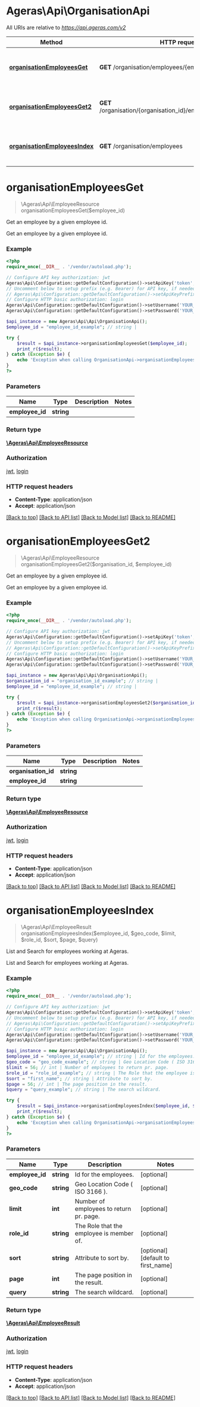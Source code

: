 # Ageras\Api\OrganisationApi

All URIs are relative to *https://api.ageras.com/v2*

Method | HTTP request | Description
------------- | ------------- | -------------
[**organisationEmployeesGet**](OrganisationApi.md#organisationEmployeesGet) | **GET** /organisation/employees/{employee_id} | Get an employee by a given employee id.
[**organisationEmployeesGet2**](OrganisationApi.md#organisationEmployeesGet2) | **GET** /organisation/{organisation_id}/employees/{employee_id} | Get an employee by a given employee id.
[**organisationEmployeesIndex**](OrganisationApi.md#organisationEmployeesIndex) | **GET** /organisation/employees | List and Search for employees working at Ageras.


# **organisationEmployeesGet**
> \Ageras\Api\EmployeeResource organisationEmployeesGet($employee_id)

Get an employee by a given employee id.

Get an employee by a given employee id.

### Example
```php
<?php
require_once(__DIR__ . '/vendor/autoload.php');

// Configure API key authorization: jwt
Ageras\Api\Configuration::getDefaultConfiguration()->setApiKey('token', 'YOUR_API_KEY');
// Uncomment below to setup prefix (e.g. Bearer) for API key, if needed
// Ageras\Api\Configuration::getDefaultConfiguration()->setApiKeyPrefix('token', 'Bearer');
// Configure HTTP basic authorization: login
Ageras\Api\Configuration::getDefaultConfiguration()->setUsername('YOUR_USERNAME');
Ageras\Api\Configuration::getDefaultConfiguration()->setPassword('YOUR_PASSWORD');

$api_instance = new Ageras\Api\Api\OrganisationApi();
$employee_id = "employee_id_example"; // string | 

try {
    $result = $api_instance->organisationEmployeesGet($employee_id);
    print_r($result);
} catch (Exception $e) {
    echo 'Exception when calling OrganisationApi->organisationEmployeesGet: ', $e->getMessage(), PHP_EOL;
}
?>
```

### Parameters

Name | Type | Description  | Notes
------------- | ------------- | ------------- | -------------
 **employee_id** | **string**|  |

### Return type

[**\Ageras\Api\EmployeeResource**](../Model/EmployeeResource.md)

### Authorization

[jwt](../../README.md#jwt), [login](../../README.md#login)

### HTTP request headers

 - **Content-Type**: application/json
 - **Accept**: application/json

[[Back to top]](#) [[Back to API list]](../../README.md#documentation-for-api-endpoints) [[Back to Model list]](../../README.md#documentation-for-models) [[Back to README]](../../README.md)

# **organisationEmployeesGet2**
> \Ageras\Api\EmployeeResource organisationEmployeesGet2($organisation_id, $employee_id)

Get an employee by a given employee id.

Get an employee by a given employee id.

### Example
```php
<?php
require_once(__DIR__ . '/vendor/autoload.php');

// Configure API key authorization: jwt
Ageras\Api\Configuration::getDefaultConfiguration()->setApiKey('token', 'YOUR_API_KEY');
// Uncomment below to setup prefix (e.g. Bearer) for API key, if needed
// Ageras\Api\Configuration::getDefaultConfiguration()->setApiKeyPrefix('token', 'Bearer');
// Configure HTTP basic authorization: login
Ageras\Api\Configuration::getDefaultConfiguration()->setUsername('YOUR_USERNAME');
Ageras\Api\Configuration::getDefaultConfiguration()->setPassword('YOUR_PASSWORD');

$api_instance = new Ageras\Api\Api\OrganisationApi();
$organisation_id = "organisation_id_example"; // string | 
$employee_id = "employee_id_example"; // string | 

try {
    $result = $api_instance->organisationEmployeesGet2($organisation_id, $employee_id);
    print_r($result);
} catch (Exception $e) {
    echo 'Exception when calling OrganisationApi->organisationEmployeesGet2: ', $e->getMessage(), PHP_EOL;
}
?>
```

### Parameters

Name | Type | Description  | Notes
------------- | ------------- | ------------- | -------------
 **organisation_id** | **string**|  |
 **employee_id** | **string**|  |

### Return type

[**\Ageras\Api\EmployeeResource**](../Model/EmployeeResource.md)

### Authorization

[jwt](../../README.md#jwt), [login](../../README.md#login)

### HTTP request headers

 - **Content-Type**: application/json
 - **Accept**: application/json

[[Back to top]](#) [[Back to API list]](../../README.md#documentation-for-api-endpoints) [[Back to Model list]](../../README.md#documentation-for-models) [[Back to README]](../../README.md)

# **organisationEmployeesIndex**
> \Ageras\Api\EmployeeResult organisationEmployeesIndex($employee_id, $geo_code, $limit, $role_id, $sort, $page, $query)

List and Search for employees working at Ageras.

List and Search for employees working at Ageras.

### Example
```php
<?php
require_once(__DIR__ . '/vendor/autoload.php');

// Configure API key authorization: jwt
Ageras\Api\Configuration::getDefaultConfiguration()->setApiKey('token', 'YOUR_API_KEY');
// Uncomment below to setup prefix (e.g. Bearer) for API key, if needed
// Ageras\Api\Configuration::getDefaultConfiguration()->setApiKeyPrefix('token', 'Bearer');
// Configure HTTP basic authorization: login
Ageras\Api\Configuration::getDefaultConfiguration()->setUsername('YOUR_USERNAME');
Ageras\Api\Configuration::getDefaultConfiguration()->setPassword('YOUR_PASSWORD');

$api_instance = new Ageras\Api\Api\OrganisationApi();
$employee_id = "employee_id_example"; // string | Id for the employees.
$geo_code = "geo_code_example"; // string | Geo Location Code ( ISO 3166 ).
$limit = 56; // int | Number of employees to return pr. page.
$role_id = "role_id_example"; // string | The Role that the employee is member of.
$sort = "first_name"; // string | Attribute to sort by.
$page = 56; // int | The page position in the result.
$query = "query_example"; // string | The search wildcard.

try {
    $result = $api_instance->organisationEmployeesIndex($employee_id, $geo_code, $limit, $role_id, $sort, $page, $query);
    print_r($result);
} catch (Exception $e) {
    echo 'Exception when calling OrganisationApi->organisationEmployeesIndex: ', $e->getMessage(), PHP_EOL;
}
?>
```

### Parameters

Name | Type | Description  | Notes
------------- | ------------- | ------------- | -------------
 **employee_id** | **string**| Id for the employees. | [optional]
 **geo_code** | **string**| Geo Location Code ( ISO 3166 ). | [optional]
 **limit** | **int**| Number of employees to return pr. page. | [optional]
 **role_id** | **string**| The Role that the employee is member of. | [optional]
 **sort** | **string**| Attribute to sort by. | [optional] [default to first_name]
 **page** | **int**| The page position in the result. | [optional]
 **query** | **string**| The search wildcard. | [optional]

### Return type

[**\Ageras\Api\EmployeeResult**](../Model/EmployeeResult.md)

### Authorization

[jwt](../../README.md#jwt), [login](../../README.md#login)

### HTTP request headers

 - **Content-Type**: application/json
 - **Accept**: application/json

[[Back to top]](#) [[Back to API list]](../../README.md#documentation-for-api-endpoints) [[Back to Model list]](../../README.md#documentation-for-models) [[Back to README]](../../README.md)

